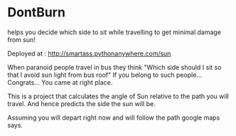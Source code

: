 # DontBurn
helps you decide which side to sit while travelling to get minimal damage from sun!

Deployed at : http://smartass.pythonanywhere.com/sun

When paranoid people travel in bus they think "Which side should I sit so that I avoid sun light from bus roof"
If you belong to such people...
Congrats... You came at right place.

This is a project that calculates the angle of Sun relative to the path you will travel.
And hence predicts the side the sun will be.

Assuming you will depart right now and will follow the path google maps says.
